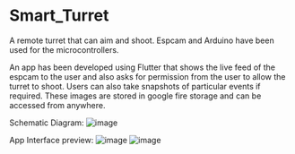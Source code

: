 # Smart_Turret


A remote turret that can aim and shoot. Espcam and Arduino have been used for the microcontrollers. 

An app has been developed using Flutter that shows the live feed of the espcam to the user and also asks for permission from the user to allow the turret to shoot.
Users can also take snapshots of particular events if required. These images are stored in google fire storage and can be accessed from anywhere.

Schematic Diagram:
![image](https://github.com/ARJ014/Smart_Turret/assets/98057120/a4682484-82f2-4017-b1a8-30ba0ae29903)

App Interface preview:
![image](https://github.com/ARJ014/Smart_Turret/assets/98057120/f320350a-5ae3-4f6f-8a8b-2c7541d0eaf9)
![image](https://github.com/ARJ014/Smart_Turret/assets/98057120/a815263e-704a-43b2-b8fb-e6252f631ed4)


